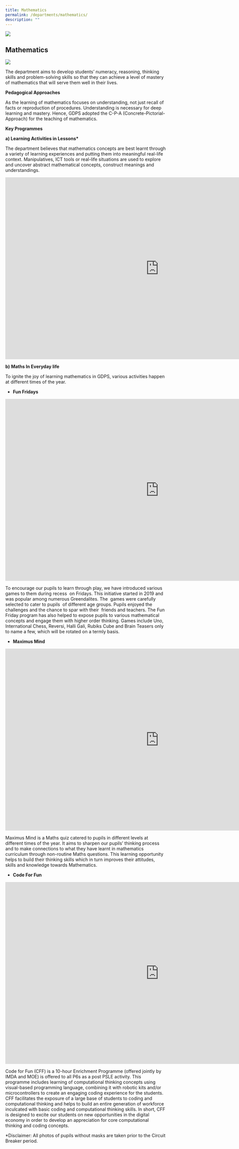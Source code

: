 ```yaml
---
title: Mathematics
permalink: /departments/mathematics/
description: ""
---
```

![](/images/About%20Us/subbanner3.jpg)

## **Mathematics**

![](/images/Departments/Math%20Dept.jpg)


The department aims to develop students’ numeracy, reasoning, thinking skills and problem-solving skills so that they can achieve a level of mastery of mathematics that will serve them well in their lives.

  

**Pedagogical Approaches**

As the learning of mathematics focuses on understanding, not just recall of facts or reproduction of procedures. Understanding is necessary for deep learning and mastery. Hence, GDPS adopted the C-P-A (Concrete-Pictorial- Approach) for the teaching of mathematics.

  

**Key Programmes**

  

**a) Learning Activities in Lessons\***  
  

The department believes that mathematics concepts are best learnt through a variety of learning experiences and putting them into meaningful real-life context. Manipulatives, ICT tools or real-life situations are used to explore and uncover abstract mathematical concepts, construct meanings and understandings.


<iframe allowfullscreen="true" height="569" width="960" frameborder="0" src="https://docs.google.com/presentation/d/e/2PACX-1vQ2z2OFVj-NwhgAAIAUYN8EkxtReHnXgsaNwL-5GbtVR10L5S9s-A2pXQZj5X_rU7QGBiC4DkV4zYY5/embed?start=true&amp;loop=true&amp;delayms=5000"></iframe>


**b)**&nbsp;**Maths In Everyday life**

  

To ignite the joy of learning mathematics in GDPS, various activities happen at different times of the year.  

  

*   **Fun Fridays**


<iframe allowfullscreen="true" height="569" width="960" frameborder="0" src="https://docs.google.com/presentation/d/e/2PACX-1vTC9po37O9dozOv8WA8WmcYTq9M-B04ElVv3-nB8gFl-p5MZyw_4Dn6R7ahn8kBMnpoLRSHdNMhDNDb/embed?start=true&amp;loop=true&amp;delayms=5000"></iframe>

To encourage our pupils to learn through play, we have introduced various games to them during recess&nbsp; on Fridays. This initiative started in 2019 and was popular among numerous Greendalites. The&nbsp; games were carefully selected to cater to pupils&nbsp; of different age groups. Pupils enjoyed the challenges and the chance to spar with their&nbsp; friends and teachers. The Fun Friday program has also helped to expose pupils to various mathematical concepts and engage them with higher order thinking. Games include Uno, International Chess, Reversi, Halli Gali, Rubiks Cube and Brain Teasers only to name a few, which will be rotated on a termly basis.

  

*   **Maximus Mind**


<iframe allowfullscreen="true" height="569" width="960" frameborder="0" src="https://docs.google.com/presentation/d/e/2PACX-1vRMQdT0Sjq7791q6ndcoh5MNm_MNDO6B0iSzPYYOG6J1rh9J3c3ON8Z7nrswJs55omj6vJ4xJcyAhys/embed?start=true&amp;loop=true&amp;delayms=5000"></iframe>



Maximus Mind is a Maths quiz catered to pupils in different levels at different times of the year. It aims to sharpen our pupils’ thinking process and to make connections to what they have learnt in mathematics curriculum through non-routine Maths questions. This learning opportunity helps to build their thinking skills which in turn improves their attitudes, skills and knowledge towards Mathematics.

  

*   **Code For Fun**


<iframe allowfullscreen="true" height="569" width="960" frameborder="0" src="https://docs.google.com/presentation/d/e/2PACX-1vRE-2mVhYld32D7FAJeCYCd3fX7FskmEfuoXYaF_RLJNyPIZO4xhoKl2lzsSjLzI3uafTCZiViCbjO2/embed?start=true&amp;loop=true&amp;delayms=5000"></iframe>


Code for Fun (CFF) is a 10-hour Enrichment Programme (offered jointly by IMDA and MOE) is offered to all P6s as a post PSLE activity. This programme includes learning of computational thinking concepts using visual-based programming language, combining it with robotic kits and/or microcontrollers to create an engaging coding experience for the students. CFF facilitates the exposure of a large base of students to coding and computational thinking and helps to build an entire generation of workforce inculcated with basic coding and computational thinking skills. In short, CFF is designed to excite our students on new opportunities in the digital economy in order to develop an appreciation for core computational thinking and coding concepts.  

  

\*Disclaimer: All photos of pupils without masks are taken prior to the Circuit Breaker period.